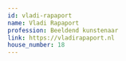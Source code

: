 ```yaml
---
id: vladi-rapaport
name: Vladi Rapaport
profession: Beeldend kunstenaar
link: https://vladirapaport.nl
house_number: 18
---
```

